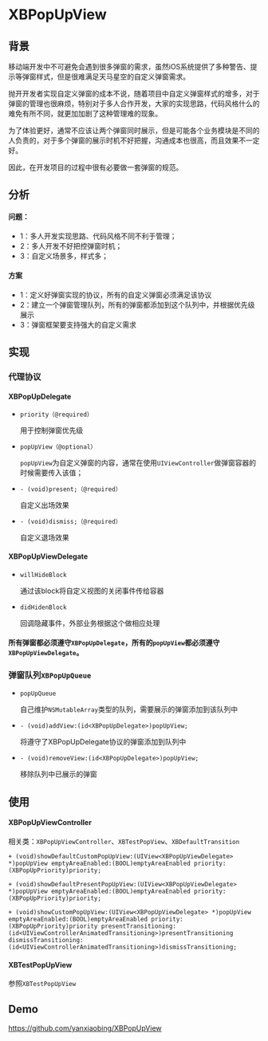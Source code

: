 # XBPopUpView

## 背景
 移动端开发中不可避免会遇到很多弹窗的需求，虽然iOS系统提供了多种警告、提示等弹窗样式，但是很难满足天马星空的自定义弹窗需求。
 
 抛开开发者实现自定义弹窗的成本不说，随着项目中自定义弹窗样式的增多，对于弹窗的管理也很麻烦，特别对于多人合作开发，大家的实现思路，代码风格什么的难免有所不同，就更加加剧了这种管理难的现象。
 
 为了体验更好，通常不应该让两个弹窗同时展示，但是可能各个业务模块是不同的人负责的，对于多个弹窗的展示时机不好把握，沟通成本也很高，而且效果不一定好。
 
 因此，在开发项目的过程中很有必要做一套弹窗的规范。
 
## 分析
#### 问题：

- 1：多人开发实现思路、代码风格不同不利于管理；
- 2：多人开发不好把控弹窗时机；
- 3：自定义场景多，样式多；

#### 方案
- 1：定义好弹窗实现的协议，所有的自定义弹窗必须满足该协议
- 2：建立一个弹窗管理队列，所有的弹窗都添加到这个队列中，并根据优先级展示
- 3：弹窗框架要支持强大的自定义需求

## 实现

### 代理协议

#### XBPopUpDelegate

- `priority（@required）`

	用于控制弹窗优先级
	
- `popUpView（@optional）`

	`popUpView`为自定义弹窗的内容，通常在使用`UIViewController`做弹窗容器的时候需要传入该值；
	
- `- (void)present;（@required）`
	
	自定义出场效果
	
- `- (void)dismiss;（@required）`

	自定义退场效果



#### XBPopUpViewDelegate

- `willHideBlock`

	通过该block将自定义视图的关闭事件传给容器 
	
- `didHidenBlock`

	回调隐藏事件，外部业务根据这个做相应处理


#### 所有弹窗都必须遵守`XBPopUpDelegate`，所有的`popUpView`都必须遵守`XBPopUpViewDelegate`。

### 弹窗队列`XBPopUpQueue`

- `popUpQueue`

	自己维护`NSMutableArray`类型的队列，需要展示的弹窗添加到该队列中
	
- `- (void)addView:(id<XBPopUpDelegate>)popUpView;`

	将遵守了XBPopUpDelegate协议的弹窗添加到队列中
- `- (void)removeView:(id<XBPopUpDelegate>)popUpView;`

	移除队列中已展示的弹窗
	
## 使用

#### XBPopUpViewController

相关类：`XBPopUpViewController`、`XBTestPopView`、`XBDefaultTransition`
 
`+ (void)showDefaultCustomPopUpView:(UIView<XBPopUpViewDelegate> *)popUpView
                  emptyAreaEnabled:(BOOL)emptyAreaEnabled
                          priority:(XBPopUpPriority)priority;`

 
`+ (void)showDefaultPresentPopUpView:(UIView<XBPopUpViewDelegate> *)popUpView
            emptyAreaEnabled:(BOOL)emptyAreaEnabled
                    priority:(XBPopUpPriority)priority;`

`+ (void)showCustomPopUpView:(UIView<XBPopUpViewDelegate> *)popUpView
     emptyAreaEnabled:(BOOL)emptyAreaEnabled
             priority:(XBPopUpPriority)priority
 presentTransitioning:(id<UIViewControllerAnimatedTransitioning>)presentTransitioning
 dismissTransitioning:(id<UIViewControllerAnimatedTransitioning>)dismissTransitioning;`

#### XBTestPopUpView

参照`XBTestPopUpView`
	

## Demo

https://github.com/yanxiaobing/XBPopUpView